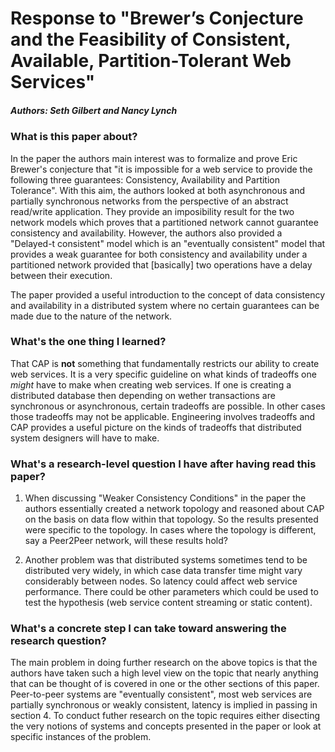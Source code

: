 # Response to "Brewer’s Conjecture and the Feasibility of Consistent, Available, Partition-Tolerant Web Services"

##### Authors: Seth Gilbert and Nancy Lynch


### What is this paper about?
In the paper the authors main interest was to formalize and prove Eric Brewer's conjecture that "it is impossible for a web service to provide the following three guarantees: Consistency, Availability and Partition Tolerance". With this aim, the authors looked at both asynchronous and partially synchronous networks from the perspective of an abstract read/write application. They provide an imposibility result for the two network models which proves that a partitioned network cannot guarantee consistency and availability. However, the authors also provided a "Delayed-t consistent" model which is an "eventually consistent" model that provides a weak guarantee for both consistency and availability under a partitioned network provided that [basically] two operations have a delay between their execution. 

The paper provided a useful introduction to the concept of data consistency and availability in a distributed system where no certain guarantees can be made due to the nature of the network.  

### What's the one thing I learned?

That CAP is **not** something that fundamentally restricts our ability to create web services. It is a very specific guideline on what kinds of tradeoffs one _might_ have to make when creating web services. If one is creating a distributed database then depending on wether transactions are synchronous or asynchronous, certain tradeoffs are possible. In other cases those tradeoffs may not be applicable. Engineering involves tradeoffs and CAP provides a useful picture on the kinds of tradeoffs that distributed system designers will have to make.

### What's a research-level question I have after having read this paper?

1. When discussing "Weaker Consistency Conditions" in the paper the authors essentially created a network topology and reasoned about CAP on the basis on data flow within that topology. So the results presented were specific to the topology. In cases where the topology is different, say a Peer2Peer network, will these results hold? 

2. Another problem was that distributed systems sometimes tend to be distributed very widely, in which case data transfer time might vary considerably between nodes. So latency could affect web service performance. There could be other parameters which could be used to test the hypothesis (web service content streaming or static content).

### What's a concrete step I can take toward answering the research question?

The main problem in doing further research on the above topics is that the authors have taken such a high level view on the topic that nearly anything that can be thought of is covered in one or the other sections of this paper. Peer-to-peer systems are "eventually consistent", most web services are partially synchronous or weakly consistent, latency is implied in passing in section 4. To conduct futher research on the topic requires either disecting the very notions of systems and concepts presented in the paper or look at specific instances of the problem.
